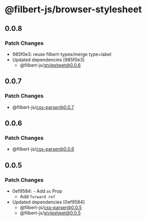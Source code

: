 # @filbert-js/browser-stylesheet

## 0.0.8

### Patch Changes

- 985f0e3: reuse filbert-types/merge type+label
- Updated dependencies [985f0e3]
  - @filbert-js/stylesheet@0.0.6

## 0.0.7

### Patch Changes

- @filbert-js/css-parser@0.0.7

## 0.0.6

### Patch Changes

- @filbert-js/css-parser@0.0.6

## 0.0.5

### Patch Changes

- 0ef9584: - Add `as` Prop
  - Add `forward ref`
- Updated dependencies [0ef9584]
  - @filbert-js/css-parser@0.0.5
  - @filbert-js/stylesheet@0.0.5
